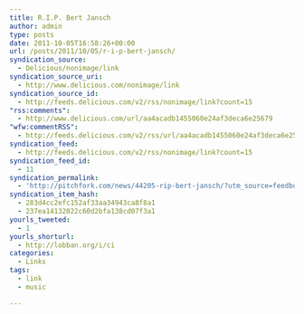 ```yaml
---
title: R.I.P. Bert Jansch
author: admin
type: posts
date: 2011-10-05T16:58:26+00:00
url: /posts/2011/10/05/r-i-p-bert-jansch/
syndication_source:
  - Delicious/nonimage/link
syndication_source_uri:
  - http://www.delicious.com/nonimage/link
syndication_source_id:
  - http://feeds.delicious.com/v2/rss/nonimage/link?count=15
"rss:comments":
  - http://www.delicious.com/url/aa4acadb1455060e24af3deca6e25679
"wfw:commentRSS":
  - http://feeds.delicious.com/v2/rss/url/aa4acadb1455060e24af3deca6e25679
syndication_feed:
  - http://feeds.delicious.com/v2/rss/nonimage/link?count=15
syndication_feed_id:
  - 11
syndication_permalink:
  - 'http://pitchfork.com/news/44205-rip-bert-jansch/?utm_source=feedburner&amp;utm_medium=feed&amp;utm_campaign=Feed:+PitchforkLatestNews+(Pitchfork:+Latest+News)&amp;utm_source=sendgrid.com&amp;utm_medium=email&amp;utm_campaign=website'
syndication_item_hash:
  - 283d4cc2efc152af33aa34943ca8f8a1
  - 237ea14132022c60d2bfa138cd07f3a1
yourls_tweeted:
  - 1
yourls_shorturl:
  - http://lobban.org/i/ci
categories:
  - Links
tags:
  - link
  - music

---
```


